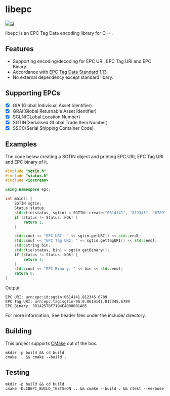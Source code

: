 # libepc
[![ci](https://github.com/hyusuk/libepc/actions/workflows/build.yml/badge.svg)](https://github.com/hyusuk/libepc/actions/workflows/build.yml)

libepc is an EPC Tag Data encoding library for C++.

## Features
- Supporting encoding/decoding for EPC URI, EPC Tag URI and EPC Binary.
- Accordance with [EPC Tag Data Standard 1.13](https://www.gs1.org/sites/default/files/docs/epc/GS1_EPC_TDS_i1_13.pdf).
- No external dependency except standard libary.

## Supporting EPCs
- [x] GIAI(Global Indivisual Asset Identifier)
- [x] GRAI(Global Returnable Asset Identifier)
- [x] SGLN(GLobal Location Number)
- [x] SGTIN(Serialised GLobal Trade Item Number)
- [x] SSCC(Serial Shipping Container Code)

## Examples

The code below creating a SGTIN object and printing EPC URI, EPC Tag
URI and EPC binary of it.

```cpp
#include "sgtin.h"
#include "status.h"
#include <iostream>

using namespace epc;

int main() {
    SGTIN sgtin;
    Status status;
    std::tie(status, sgtin) = SGTIN::create("0614141", "812345", "6789");
    if (status != Status::kOk) {
        return 1;
    }

    std::cout << "EPC URI: " << sgtin.getURI() << std::endl;
    std::cout << "EPC Tag URI: " << sgtin.getTagURI() << std::endl;
    std::string bin;
    std::tie(status, bin) = sgtin.getBinary();
    if (status != Status::kOk) {
        return 1;
    }
    std::cout << "EPC Binary: " << bin << std::endl;
    return 0;
}
```

Output

```
EPC URI: urn:epc:id:sgtin:0614141.812345.6789
EPC Tag URI: urn:epc:tag:sgtin-96:0.0614141.812345.6789
EPC Binary: 3014257BF7194E4000001A85
```

For more information, See header files under the include/ directory.

## Building
This project supports [CMake](https://cmake.org/) out of the box.

```shell
mkdir -p build && cd build
cmake .. && cmake --build .
```

## Testing

```shell
mkdir -p build && cd build
cmake -DLIBEPC_BUILD_TESTS=ON .. && cmake --build . && ctest --verbose
```


